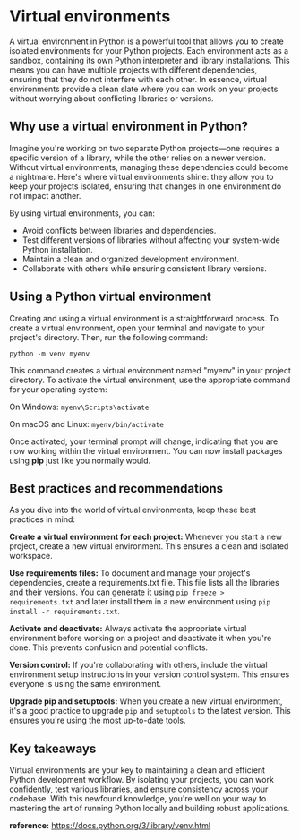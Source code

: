 # Virtual environments
A virtual environment in Python is a powerful tool that allows you to create isolated environments for your Python projects. Each environment acts as a sandbox, containing its own Python interpreter and library installations. This means you can have multiple projects with different dependencies, ensuring that they do not interfere with each other. In essence, virtual environments provide a clean slate where you can work on your projects without worrying about conflicting libraries or versions.

##  Why use a virtual environment in Python?
Imagine you're working on two separate Python projects—one requires a specific version of a library, while the other relies on a newer version. Without virtual environments, managing these dependencies could become a nightmare. Here's where virtual environments shine: they allow you to keep your projects isolated, ensuring that changes in one environment do not impact another.

By using virtual environments, you can:

- Avoid conflicts between libraries and dependencies.
- Test different versions of libraries without affecting your system-wide Python installation.
- Maintain a clean and organized development environment.
- Collaborate with others while ensuring consistent library versions.

## Using a Python virtual environment
Creating and using a virtual environment is a straightforward process. To create a virtual environment, open your terminal and navigate to your project's directory. Then, run the following command:

``` python -m venv myenv ```

This command creates a virtual environment named "myenv" in your project directory. To activate the virtual environment, use the appropriate command for your operating system:

On Windows: ``` myenv\Scripts\activate ```

On macOS and Linux: ``` myenv/bin/activate ```

Once activated, your terminal prompt will change, indicating that you are now working within the virtual environment. You can now install packages using **pip** just like you normally would.

## Best practices and recommendations
As you dive into the world of virtual environments, keep these best practices in mind:

**Create a virtual environment for each project:** Whenever you start a new project, create a new virtual environment. This ensures a clean and isolated workspace.

**Use requirements files:** To document and manage your project's dependencies, create a requirements.txt file. This file lists all the libraries and their versions. You can generate it using ``` pip freeze > requirements.txt ``` and later install them in a new environment using ``` pip install -r requirements.txt ```.

**Activate and deactivate:** Always activate the appropriate virtual environment before working on a project and deactivate it when you're done. This prevents confusion and potential conflicts.

**Version control:** If you're collaborating with others, include the virtual environment setup instructions in your version control system. This ensures everyone is using the same environment.

**Upgrade pip and setuptools:** When you create a new virtual environment, it's a good practice to upgrade ``` pip ``` and ``` setuptools ``` to the latest version. This ensures you're using the most up-to-date tools.

## Key takeaways
Virtual environments are your key to maintaining a clean and efficient Python development workflow. By isolating your projects, you can work confidently, test various libraries, and ensure consistency across your codebase. With this newfound knowledge, you're well on your way to mastering the art of running Python locally and building robust applications.

**reference:** https://docs.python.org/3/library/venv.html